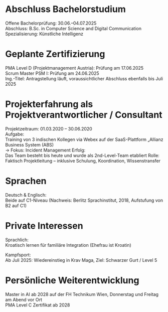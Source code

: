 # Abschluss Bachelorstudium<br/>
  Offene Bachelorprüfung: 30.06.–04.07.2025<br/>
  Abschluss: B.Sc. in Computer Science and Digital Communication<br/>
  Spezialisierung: Künstliche Intelligenz<br/>

# Geplante Zertifizierung<br/>
  PMA Level D (Projektmanagement Austria): Prüfung am 17.06.2025<br/>
  Scrum Master PSM I: Prüfung am 24.06.2025<br/>
  Ing.-Titel: Antragstellung läuft, voraussichtlicher Abschluss ebenfalls bis Juli 2025<br/>
  
# Projekterfahrung als Projektverantwortlicher / Consultant<br/>
  Projektzeitraum: 01.03.2020 – 30.06.2020<br/>
  Aufgabe:<br/>
  Training von 3 indischen Kollegen via Webex auf der SaaS-Plattform „Allianz Business System (ABS)<br/>
    → Fokus: Incident Management
  Erfolg:<br/>
  Das Team besteht bis heute und wurde als 2nd-Level-Team etabliert
  Rolle:<br/>
  Faktisch Projektleitung – inklusive Schulung, Koordination, Wissenstransfer

# Sprachen<br/>
  Deutsch & Englisch:<br/>
  Beide auf C1-Niveau (Nachweis: Berlitz Sprachinstitut, 2018, Aufstufung von B2 auf C1)<br/>
  
# Private Interessen<br/>
  Sprachlich:<br/>
  Kroatisch lernen für familiäre Integration (Ehefrau ist Kroatin)<br/>

  Kampfsport:<br/>
  Ab Juli 2025: Wiedereinstieg in Krav Maga, Ziel: Schwarzer Gurt / Level 5<br/>

# Persönliche Weiterentwicklung<br/>

  Master in AI ab 2028 auf der FH Technikum Wien, Donnerstag und Freitag am Abend vor Ort<br/>
  PMA Level C Zertifikat ab 2028<br/>
